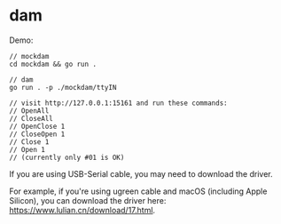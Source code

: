 # dam

Demo:

```
// mockdam
cd mockdam && go run .

// dam
go run . -p ./mockdam/ttyIN

// visit http://127.0.0.1:15161 and run these commands:
// OpenAll
// CloseAll
// OpenClose 1
// CloseOpen 1
// Close 1
// Open 1
// (currently only #01 is OK)
```

If you are using USB-Serial cable, you may need to download the driver.

For example, if you're using ugreen cable and macOS (including Apple Silicon),
you can download the driver here: <https://www.lulian.cn/download/17.html>.

